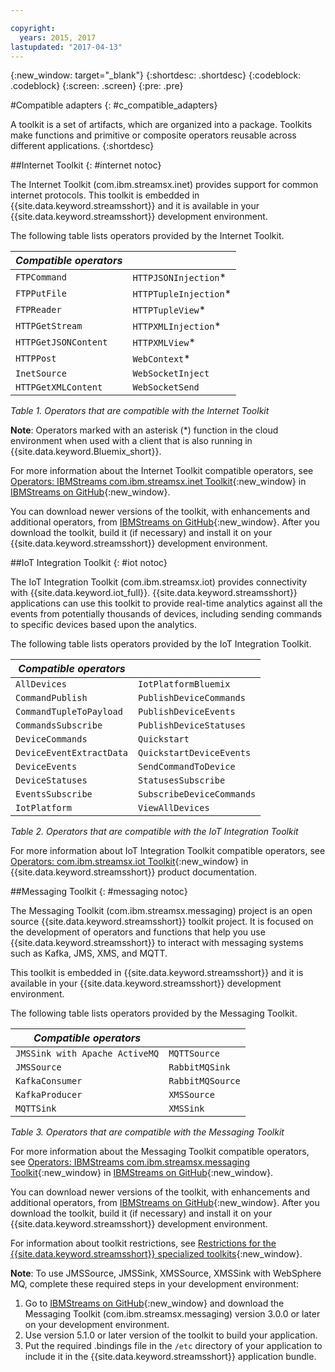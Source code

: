 ```yaml
---

copyright:
  years: 2015, 2017
lastupdated: "2017-04-13"
---
```


<!-- Attribute definitions -->
{:new_window: target="_blank"}
{:shortdesc: .shortdesc}
{:codeblock: .codeblock}
{:screen: .screen}
{:pre: .pre}

#Compatible adapters
{: #c_compatible_adapters}


A toolkit is a set of artifacts, which are organized into a package. Toolkits make functions and primitive or composite operators reusable across different applications.
{:shortdesc}

##Internet Toolkit
{: #internet notoc}

The Internet Toolkit (com.ibm.streamsx.inet) provides support for common internet protocols. This toolkit is embedded in {{site.data.keyword.streamsshort}} and it is available in your {{site.data.keyword.streamsshort}} development environment.

The following table lists operators provided by the Internet Toolkit.


| ***Compatible operators*** | 							           |
| ---------------------------| ----------------------- |
| `FTPCommand` 	   		 	     |	`HTTPJSONInjection`*   | 	 	 	
|  `FTPPutFile`				       |	`HTTPTupleInjection`*	 |
| `FTPReader`    	 		       | 	`HTTPTupleView`*		   |
| `HTTPGetStream`			       | 	`HTTPXMLInjection`*		 |
| `HTTPGetJSONContent`	 	   |  `HTTPXMLView`*			 	 |
| `HTTPPost`				         |  `WebContext`*				   |
| `InetSource`				       |  `WebSocketInject`			 |
| `HTTPGetXMLContent`		     |  `WebSocketSend`			 	 |

*Table 1. Operators that are compatible with the Internet Toolkit*

**Note**: Operators marked with an asterisk (*) function in the cloud environment when used with a client that is also running in {{site.data.keyword.Bluemix_short}}.

For more information about the Internet Toolkit compatible operators, see [Operators: IBMStreams com.ibm.streamsx.inet Toolkit](http://ibmstreams.github.io/streamsx.inet/com.ibm.streamsx.inet/doc/spldoc/html/toolkits/ix$Operator.html){:new_window} in [IBMStreams on GitHub](https://github.com/IBMStreams){:new_window}.

You can download newer versions of the toolkit, with enhancements and additional operators, from [IBMStreams on GitHub](https://github.com/IBMStreams){:new_window}. After you download the toolkit, build it (if necessary) and install it on your {{site.data.keyword.streamsshort}} development environment.

##IoT Integration Toolkit
{: #iot notoc}

The IoT Integration Toolkit (com.ibm.streamsx.iot) provides connectivity with {{site.data.keyword.iot_full}}. {{site.data.keyword.streamsshort}} applications can use this toolkit to provide real-time analytics against all the events from potentially thousands of devices, including sending commands to specific devices based upon the analytics.

The following table lists operators provided by the IoT Integration Toolkit.


| ***Compatible operators*** | 							               |
| ---------------------------| --------------------------- |
| `AllDevices` 	   			     |	`IotPlatformBluemix`  		 | 	 	 	
| `CommandPublish`		 	     |	`PublishDeviceCommands`		 |
| `CommandTupleToPayload`	   | 	`PublishDeviceEvents`	 	   |
| `CommandsSubscribe`	 	     | 	`PublishDeviceStatuses`		 |
| `DeviceCommands`	 	 	     |  `Quickstart`				       |
| `DeviceEventExtractData`	 |  `QuickstartDeviceEvents`	 |
| `DeviceEvents`			       |  `SendCommandToDevice`		   |
| `DeviceStatuses`		 	     |  `StatusesSubscribe`			   |
| `EventsSubscribe`			     |  `SubscribeDeviceCommands`	 |
| `IotPlatform`				       |  `ViewAllDevices`			     |

*Table 2. Operators that are compatible with the IoT Integration Toolkit*

For more information about IoT Integration Toolkit compatible operators, see [Operators: com.ibm.streamsx.iot Toolkit](http://www.ibm.com/support/knowledgecenter/SSCRJU_4.2.0/com.ibm.streams.toolkits.doc/spldoc/dita/tk$com.ibm.streamsx.iot/ix$Operator.html?lang=en){:new_window} in {{site.data.keyword.streamsshort}} product documentation.

##Messaging Toolkit
{: #messaging notoc}

The Messaging Toolkit (com.ibm.streamsx.messaging) project is an open source {{site.data.keyword.streamsshort}} toolkit project. It is focused on the development of operators and functions that help you use {{site.data.keyword.streamsshort}} to interact with messaging systems such as Kafka, JMS, XMS, and MQTT.

This toolkit is embedded in {{site.data.keyword.streamsshort}} and it is available in your {{site.data.keyword.streamsshort}} development environment.

The following table lists operators provided by the Messaging Toolkit.


| ***Compatible operators*** 		    | 						       |
| ---------------------------------	| ------------------ |
| `JMSSink with Apache ActiveMQ`   	|	`MQTTSource`  	   | 	 	 	
| `JMSSource`		 	 			            |	`RabbitMQSink`		 |
| `KafkaConsumer`	 				          | `RabbitMQSource`	 |
| `KafkaProducer`	 	 			          | `XMSSource`	       |
| `MQTTSink`	 	 	 			            |  `XMSSink`				 |

*Table 3. Operators that are compatible with the Messaging Toolkit*

For more information about the Messaging Toolkit compatible operators, see [Operators: IBMStreams com.ibm.streamsx.messaging Toolkit](http://ibmstreams.github.io/streamsx.messaging/com.ibm.streamsx.messaging/doc/spldoc/html/toolkits/ix$Operator.html){:new_window} in [IBMStreams on GitHub](https://github.com/IBMStreams){:new_window}.

You can download newer versions of the toolkit, with enhancements and additional operators, from [IBMStreams on GitHub](https://github.com/IBMStreams){:new_window}. After you download the toolkit, build it (if necessary) and install it on your {{site.data.keyword.streamsshort}} development environment.

For information about toolkit restrictions, see [Restrictions for the {{site.data.keyword.streamsshort}} specialized toolkits](http://www.ibm.com/support/knowledgecenter/SSCRJU_4.2.0/com.ibm.streams.install.doc/doc/ibminfospherestreams-install-toolkit-restrictions.html){:new_window}.

**Note**: To use JMSSource, JMSSink, XMSSource, XMSSink with WebSphere MQ, complete these required steps in your development environment:

1. Go to [IBMStreams on GitHub](https://github.com/IBMStreams){:new_window} and download the Messaging Toolkit (com.ibm.streamsx.messaging) version 3.0.0 or later on your development environment.
2. Use version 5.1.0 or later version of the toolkit to build your application.
3. Put the required .bindings file in the `/etc` directory of your application to include it in the {{site.data.keyword.streamsshort}} application bundle.
